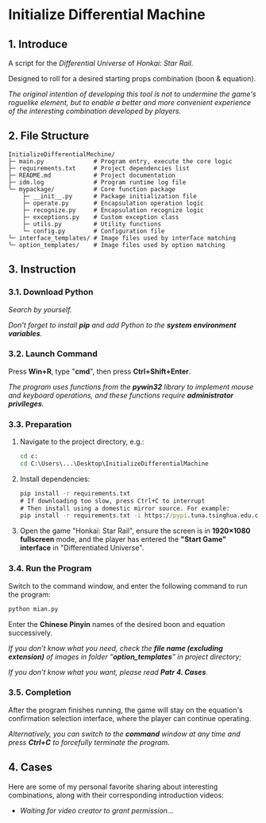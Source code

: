 # Initialize Differential Machine

## 1. Introduce

A script for the *Differential Universe* of *Honkai: Star Rail*.

Designed to roll for a desired starting props combination (boon & equation).

*The original intention of developing this tool is not to undermine the game's roguelike element, but to enable a better and more convenient experience of the interesting combination developed by players.*

## 2. File Structure

```plaintext
InitializeDifferentialMechine/
├─ main.py 				# Program entry, execute the core logic
├─ requirements.txt 	# Project dependencies list
├─ README.md 			# Project documentation
├─ idm.log 				# Program runtime log file
└─ mypackage/ 			# Core function package
	├─ __init__.py 		# Package initialization file
	├─ operate.py 		# Encapsulation operation logic
	├─ recognize.py 	# Encapsulation recognize logic
	├─ exceptions.py 	# Custom exception class
	├─ utils.py 		# Utility functions
	└─ config.py 		# Configuration file
└─ interface_templates/ # Image files used by interface matching
└─ option_templates/ 	# Image files used by option matching
```

## 3. Instruction

### 3.1. Download Python

*Search by yourself.*

*Don't forget to install **pip** and add Python to the **system environment variables**.*

### 3.2. Launch Command

Press **Win+R**, type "**cmd**", then press **Ctrl+Shift+Enter**.

*The program uses functions from the **pywin32** library to implement mouse and keyboard operations, and these functions require **administrator privileges**.*

### 3.3. Preparation

1. Navigate to the project directory, e.g.:

    ```cmd
    cd c:
    cd C:\Users\...\Desktop\InitializeDifferentialMachine
    ```

2. Install dependencies:

	```cmd
	pip install -r requirements.txt
	# If downloading too slow, press Ctrl+C to interrupt
	# Then install using a domestic mirror source. For example:
	pip install -r requirements.txt -i https://pypi.tuna.tsinghua.edu.cn/simple
	```

3. Open the game "Honkai: Star Rail", ensure the screen is in **1920×1080 fullscreen** mode, and the player has entered the **"Start Game" interface** in "Differentiated Universe".

### 3.4. Run the Program

Switch to the command window, and enter the following command to run the program:

```cmd
python mian.py
```

Enter the **Chinese Pinyin** names of the desired boon and equation successively.

*If you don’t know what you need, check the **file name (excluding extension)** of images in folder “**option_templates**” in project directory;*

*If you don’t know what you want, please read **Patr 4. Cases**.*

### 3.5. Completion

After the program finishes running, the game will stay on the equation's confirmation selection interface, where the player can continue operating.

*Alternatively, you can switch to the **command** window at any time and press **Ctrl+C** to forcefully terminate the program.*

## 4. Cases

Here are some of my personal favorite sharing about interesting combinations, along with their corresponding introduction videos:

- *Waiting for video creator to grant permission…*
